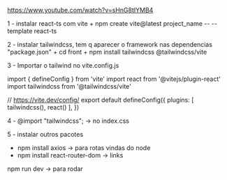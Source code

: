 https://www.youtube.com/watch?v=sHnG8tIYMB4

1 - instalar react-ts com vite
    + npm create vite@latest project_name -- --template react-ts

2 - instalar tailwindcss, tem q aparecer o framework nas dependencias "package.json"
    + cd front
    + npm install tailwindcss @tailwindcss/vite
    
3 - Importar o tailwind no vite.config.js

import { defineConfig } from 'vite'
import react from '@vitejs/plugin-react'
import tailwindcss from '@tailwindcss/vite'

// https://vite.dev/config/
export default defineConfig({
  plugins: [
    tailwindcss(),
    react()
  ],
})

4 - @import "tailwindcss"; -> no index.css

5 - instalar outros pacotes
  + npm install axios -> para rotas vindas do node
  + npm install react-router-dom -> links

npm run dev -> para rodar
